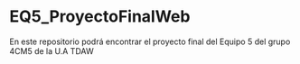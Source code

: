 # EQ5_ProyectoFinalWeb
En este repositorio podrá encontrar el proyecto final del Equipo 5 del grupo 4CM5 de la U.A TDAW
